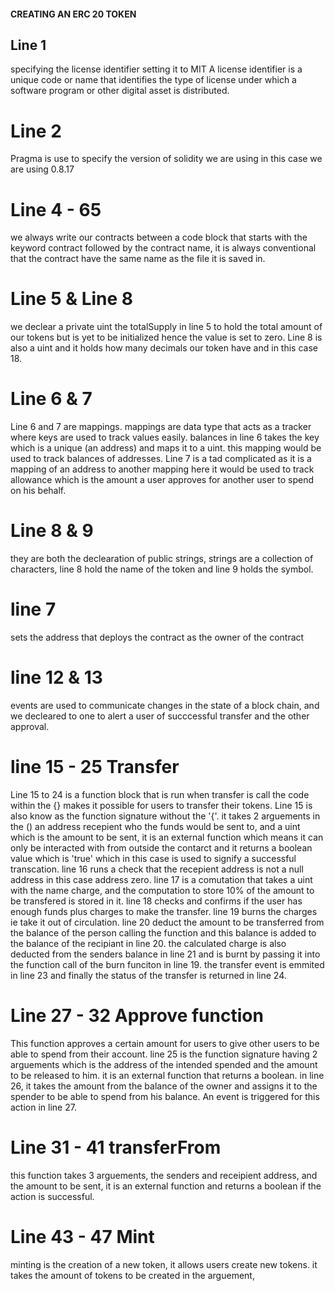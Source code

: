 #### CREATING AN ERC 20 TOKEN

## Line 1

specifying the license identifier setting it to MIT
A license identifier is a unique code or name that identifies the type of license under which a software program or other digital asset is distributed.

# Line 2

Pragma is use to specify the version of solidity we are using in this case we are using 0.8.17

# Line 4 - 65

we always write our contracts between a code block that starts with the keyword contract followed by the contract name, it is always conventional that the contract have the same name as the file it is saved in.

# Line 5 & Line 8

we declear a private uint the totalSupply in line 5 to hold the total amount of our tokens but is yet to be initialized hence the value is set to zero.
Line 8 is also a uint and it holds how many decimals our token have and in this case 18.

# Line 6 & 7

Line 6 and 7 are mappings.
mappings are data type that acts as a tracker where keys are used to track values easily.
balances in line 6 takes the key which is a unique (an address) and maps it to a uint. this mapping would be used to track balances of addresses.
Line 7 is a tad complicated as it is a mapping of an address to another mapping here it would be used to track allowance which is the amount a user approves for another user to spend on his behalf.

# Line 8 & 9

they are both the declearation of public strings, strings are a collection of characters, line 8 hold the name of the token and line 9 holds the symbol.

# line 7

sets the address that deploys the contract as the owner of the contract

# line 12 & 13

events are used to communicate changes in the state of a block chain, and we decleared to one to alert a user of succcessful transfer and the other approval.

# line 15 - 25 Transfer

Line 15 to 24 is a function block that is run when transfer is call the code within the {} makes it possible for users to transfer their tokens.
Line 15 is also know as the function signature without the '{'. it takes 2 arguements in the () an address recepient who the funds would be sent to, and a uint which is the amount to be sent, it is an external function which means it can only be interacted with from outside the contarct and it returns a boolean value which is 'true' which in this case is used to signify a successful transcation.
line 16 runs a check that the recepient address is not a null address in this case address zero.
line 17 is a comutation that takes a uint with the name charge, and the computation to store 10% of the amount to be transfered is stored in it.
line 18 checks and confirms if the user has enough funds plus charges to make the transfer.
line 19 burns the charges ie take it out of circulation.
line 20 deduct the amount to be transferred from the balance of the person calling the function and this balance is added to the balance of the recipiant in line 20. the calculated charge is also deducted from the senders balance in line 21 and is burnt by passing it into the function call of the burn funciton in line 19. the transfer event is emmited in line 23 and finally the status of the transfer is returned in line 24.

# Line 27 - 32 Approve function

This function approves a certain amount for users to give other users to be able to spend from their account.
line 25 is the function signature having 2 arguements which is the address of the intended spended and the amount to be released to him. it is an external function that returns a boolean.
in line 26, it takes the amount from the balance of the owner and assigns it to the spender to be able to spend from his balance. An event is triggered for this action in line 27.

# Line 31 - 41 transferFrom

this function takes 3 arguements, the senders and receipient address, and the amount to be sent, it is an external function and returns a boolean if the action is successful.

# Line 43 - 47 Mint

minting is the creation of a new token, it allows users create new tokens.
it takes the amount of tokens to be created in the arguement,
